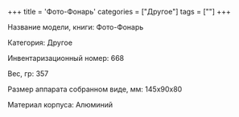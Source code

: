 +++
title = 'Фото-Фонарь'
categories = ["Другое"]
tags = [""]
+++

Название модели, книги: Фото-Фонарь

Категория: Другое

Инвентаризационный номер: 668

Вес, гр: 357

Размер аппарата  собранном виде, мм: 145х90х80

Материал корпуса: Алюминий

